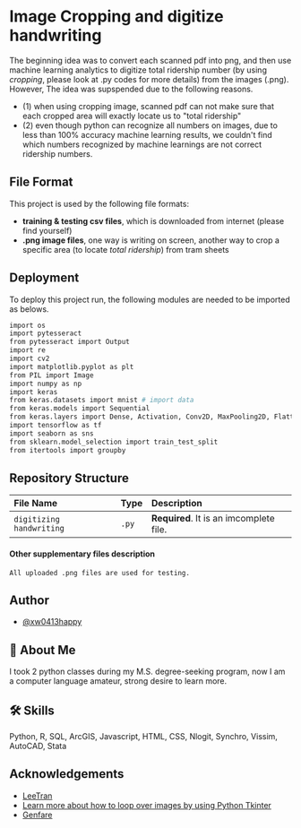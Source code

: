 
# Image Cropping and digitize handwriting


The beginning idea was to convert each scanned pdf into png, and then use machine learning analytics to digitize total ridership number (by using *cropping*, please look at .py codes for more details) from the images (.png). However, The idea was supspended due to the following reasons.
- (1) when using cropping image, scanned pdf can not make sure that each cropped area will exactly locate us to "total ridership"
- (2) even though python can recognize all numbers on images, due to less than 100% accuracy machine learning results, we couldn't find which numbers recognized by machine learnings are not correct ridership numbers.


## File Format

This project is used by the following file formats:

- **training & testing csv files**, which is downloaded from internet (please find yourself)
- **.png image files**, one way is writing on screen, another way to crop a specific area (to locate *total ridership*) from tram sheets


## Deployment

To deploy this project run, the following modules are needed to be imported as belows.

```bash
import os
import pytesseract
from pytesseract import Output
import re
import cv2
import matplotlib.pyplot as plt
from PIL import Image
import numpy as np
import keras
from keras.datasets import mnist # import data
from keras.models import Sequential
from keras.layers import Dense, Activation, Conv2D, MaxPooling2D, Flatten, Dropout
import tensorflow as tf
import seaborn as sns
from sklearn.model_selection import train_test_split
from itertools import groupby
```


## Repository Structure


| File Name | Type     | Description                |
| :-------- | :------- | :------------------------- |
| `digitizing handwriting` | `.py` | **Required**. It is an imcomplete file. |

#### Other supplementary files description

```http
All uploaded .png files are used for testing.
```


## Author

- [@xw0413happy](https://github.com/xw0413happy)


## 🚀 About Me
I took 2 python classes during my M.S. degree-seeking program, now I am a computer language amateur, strong desire to learn more.


## 🛠 Skills
Python, R, SQL, ArcGIS, Javascript, HTML, CSS, Nlogit, Synchro, Vissim, AutoCAD, Stata


## Acknowledgements

 - [LeeTran](https://www.leegov.com/leetran/how-to-ride/maps-schedules)
 - [Learn more about how to loop over images by using Python Tkinter](https://www.youtube.com/watch?v=NoTM8JciWaQ&t=565s)
 - [Genfare](https://www.genfare.com/products/)

